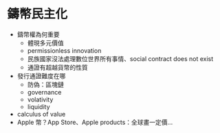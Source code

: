 # 鑄幣民主化



* 鑄幣權為何重要
  * 體現多元價值
  * permissionless innovation
  * 民族國家沒法處理數位世界所有事情、social contract does not exist
  * 通證有超越貨幣的性質
* 發行通證難度在哪
  * 防偽：區塊鏈
  * governance
  * volativity
  * liquidity
* calculus of value
* Apple 幣？App Store、Apple products：全球畫一定價...


